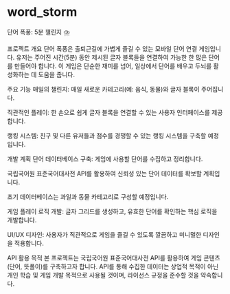 # word_storm

단어 폭풍: 5분 챌린지 ⛈️

프로젝트 개요
단어 폭풍은 출퇴근길에 가볍게 즐길 수 있는 모바일 단어 연결 게임입니다. 유저는 주어진 시간(5분) 동안 제시된 글자 블록들을 연결하여 가능한 한 많은 단어를 만들어야 합니다. 이 게임은 단순한 재미를 넘어, 일상에서 단어를 배우고 두뇌를 활성화하는 데 도움을 줍니다.

주요 기능
매일의 챌린지: 매일 새로운 카테고리(예: 음식, 동물)와 글자 블록이 주어집니다.

직관적인 플레이: 한 손으로 쉽게 글자 블록을 연결할 수 있는 사용자 인터페이스를 제공합니다.

랭킹 시스템: 친구 및 다른 유저들과 점수를 경쟁할 수 있는 랭킹 시스템을 구축할 예정입니다.

개발 계획
단어 데이터베이스 구축: 게임에 사용할 단어를 수집하고 정리합니다.

국립국어원 표준국어대사전 API를 활용하여 신뢰성 있는 단어 데이터를 확보할 계획입니다.

초기 데이터베이스는 과일과 동물 카테고리로 구성할 예정입니다.

게임 플레이 로직 개발: 글자 그리드를 생성하고, 유효한 단어를 확인하는 핵심 로직을 개발합니다.

UI/UX 디자인: 사용자가 직관적으로 게임을 즐길 수 있도록 깔끔하고 미니멀한 디자인을 적용합니다.

API 활용 목적
본 프로젝트는 국립국어원 표준국어대사전 API를 활용하여 게임 콘텐츠(단어, 뜻풀이)를 구축하고자 합니다. API를 통해 수집한 데이터는 상업적 목적이 아닌 개인 학습 및 게임 개발 목적으로 사용될 것이며, 라이선스 규정을 준수할 것을 약속합니다.